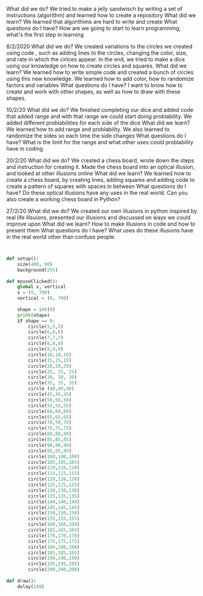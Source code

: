 What did we do?
We tried to make a jelly sandwisch by writing a set of instructions (algorithm) and learned how to create a repository
What did we learn?
We learned that algorithims are hard to write and create 
What questions do I have?
How are we going to start to learn programming, what's the first step in learning


6/2/2020
What did we do?
We created variations to the circles we created using code , such as adding lines to the circles, changing the color, size, and rate in which the cirlces appear. In the end, we tried to make a dice using our knowledge on how to create circles and squares. 
What did we learn?
We learned how to write simple code and created a bunch of circles using this new knowledge. We learned how to add color, how to randomize factors and variables
What questions do I have?
I want to know how to create and work with other shapes, as well as how to draw with these shapes. 

10/2/20
What did we do?
We finished completing our dice and added code that added range and with that range we could start doing problability. We added different problabilities for each side of the dice
What did we learn? 
We learned how to add range and problability. We also learned to randomize the sides so each time the side changes
What questions do I have?
What is the limit for the range and what other uses could problability have in coding

20/2/20
What did we do?
We created a chess board, wrote down the steps and instruction for creating it. Made the chess board into an optical illusion, and looked at other illusions online
What did we learn?
We learned how to create a chess board, by creating lines, adding squares and adding code to create a pattern of squares with spaces in between
What questions do I have?
Do these optical illusions have any uses in the real world. Can you also create a working chess board in Python?

27/2/20
What did we do?
We created our own illusions in python inspired by real life illsuions, presented our illusions and discussed on ways we could improve upon
What did we learn?
How to make illusions in code and how to present them
What questions do I have?
What uses do these illusions have in the real world other than confuse people.
```.py


def setup():
    size(400, 00)
    background(255)
    
def mouseClicked():
    global x, vertical
    x = (0, 700)
    vertical = (0, 700)
    
    shape = int(0)
    print(shape)
    if shape == 0:
        circle(5,5,5)
        circle(6,6,6)
        circle(7,7,7)
        circle(8,8,8)
        circle(9,9,9)
        circle(10,10,10)
        circle(15,15,15)
        circle(20,20,20)
        circle(25, 25, 25)
        circle(30, 30, 30)
        circle(35, 35, 35)
        circle (40,40,40)
        circle(45,45,45)
        circle(50,50,50)
        circle(55,55,55)
        circle(60,60,60)
        circle(65,65,65)
        circle(70,70,70)
        circle(75,75,75)
        circle(80,80,80)
        circle(85,85,85)
        circle(90,90,90)
        circle(95,95,95)
        circle(100,100,100)
        circle(105,105,105)
        circle(110,110,110)
        circle(115,115,115)
        circle(120,120,120)
        circle(125,125,125)
        circle(130,130,130)
        circle(135,135,135)
        circle(140,140,140)
        circle(145,145,145)
        circle(150,150,150)
        circle(155,155,155)
        circle(160,160,160)
        circle(165,165,165)
        circle(170,170,170)
        circle(175,175,175)
        circle(180,180,180)
        circle(185,185,185)
        circle(190,190,190)
        circle(195,195,195)
        circle(200,200,200)
        
def draw():
    delay(100)
